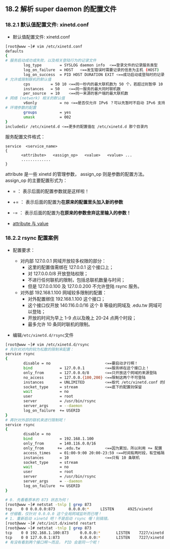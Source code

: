 ## **18.2 解析 super daemon 的配置文件**

### **18.2.1 默认值配置文件: xinetd.conf**
* 默认值配置文件: xinetd.conf
```bash
[root@www ~]# vim /etc/xinetd.conf
defaults
{
# 服务启动成功或失败，以及相关登陆行为的记录文件
        log_type        = SYSLOG daemon info  <==登录文件的记录服务类型
        log_on_failure  = HOST   <==发生错误时需要记录的信息为主机 (HOST)
        log_on_success  = PID HOST DURATION EXIT <==成功启动或登陆时的记录信息
# 允许或限制联机的默认值
        cps         = 50 10 <==同一秒内的最大联机数为 50 个，若超过则暂停 10 秒
        instances   = 50    <==同一服务的最大同时联机数
        per_source  = 10    <==同一来源的客户端的最大联机数
# 网络 (network) 相关的默认值
        v6only          = no <==是否仅允许 IPv6 ？可以先暂时不启动 IPv6 支持！
# 环境参数的配置
        groups          = yes
        umask           = 002
}
includedir /etc/xinetd.d <==更多的配置值在 /etc/xinetd.d 那个目录内
```  
服务配置文件格式：
```
service  <service_name>
{
       <attribute>   <assign_op>   <value>   <value> ...
       .............
}
```
attribute 是一些 xinetd 的管理参数， assign_op 则是参数的配置方法。
assign_op 的主要配置形式为：
  *  = ： 表示后面的配置参数就是这样啦！
  * += ： 表示后面的配置为**在原来的配置里头加入新的参数**
  * -= ： 表示后面的配置为**在原来的参数舍弃这里输入的参数！**

* [attribute 与 value](http://localhost:8080/docs/vbird/linux_basic/0560daemons.php#xinetd_paras)

### **18.2.2 rsync 配置案例**

* 配置要求：
  * 对内部 127.0.0.1 网域开放较多权限的部分：
    * 这里的配置值需绑在 127.0.0.1 这个接口上；
    * 对 127.0.0.0/8 开放登陆权限；
    * 不进行任何联机的限制，包括总联机数量与时间；
    * 但是 127.0.0.100 及 127.0.0.200 不允许登陆 rsync 服务。
  * 对外部 192.168.1.100 网域较多限制的配置：
    * 对外配置绑住 192.168.1.100 这个接口；
    * 这个接口仅开放 140.116.0.0/16 这个 B 等级的网域及 .edu.tw 网域可以登陆；
    * 开放的时间为早上 1-9 点以及晚上 20-24 点两个时段；
    * 最多允许 10 条同时联机的限制。


* 编辑`/etc/xinetd.d/rsync`文件
```bash
[root@www ~]# vim /etc/xinetd.d/rsync
# 先针对对内的较为松散的限制来配置：
service rsync
{
        disable = no                        <==要启动才行啊！
        bind            = 127.0.0.1         <==服务绑在这个接口上！
        only_from       = 127.0.0.0/8       <==只开放这个网域的来源登陆
        no_access       = 127.0.0.{100,200} <==限制这两个不可登陆
        instances       = UNLIMITED         <==取代 /etc/xinetd.conf 的配置值
        socket_type     = stream            <==底下的配置则保留
        wait            = no
        user            = root
        server          = /usr/bin/rsync
        server_args     = --daemon
        log_on_failure  += USERID
}
# 再针对外部的联机来进行限制呢！
service rsync
{
        disable = no
        bind            = 192.168.1.100
        only_from       = 140.116.0.0/16
        only_from      += .edu.tw           <==因为累加，所以利用 += 配置
        access_times    = 01:00-9:00 20:00-23:59 <==时间有两时段，有空格隔开
        instances       = 10                <==只有 10 条联机
        socket_type     = stream
        wait            = no
        user            = root
        server          = /usr/bin/rsync
        server_args     = --daemon
        log_on_failure  += USERID
}
```
```bash
# 0. 先看看原本的 873 状态为何！
[root@www ~]# netstat -tnlp | grep 873
tcp    0 0 0.0.0.0:873      0.0.0.0:*     LISTEN      4925/xinetd
# 仔细看，仅针对 0.0.0.0 这个全局网域监听而已哩！
# 1. 重新启动 xinetd 吧！不是启动 rsync 喔！别搞错。
[root@www ~]# /etc/init.d/xinetd restart
[root@www ~]# netstat -tnlp | grep 873
tcp    0 0 192.168.1.100:873     0.0.0.0:*       LISTEN    7227/xinetd
tcp    0 0 127.0.0.1:873         0.0.0.0:*       LISTEN    7227/xinetd
# 有没有看到两个接口啊～而且， PID 会是同一个呢！
```
